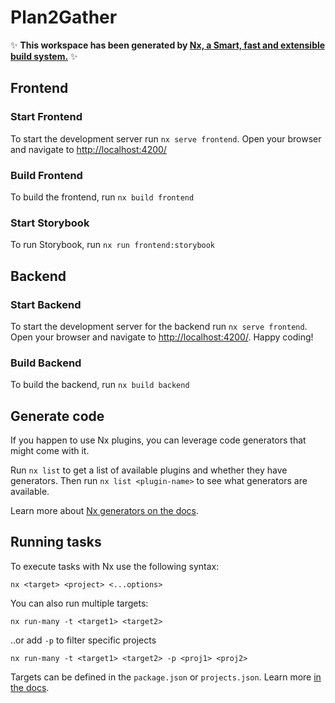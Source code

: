 # Plan2Gather

✨ **This workspace has been generated by [Nx, a Smart, fast and extensible build system.](https://nx.dev)** ✨

## Frontend

### Start Frontend

To start the development server run `nx serve frontend`. Open your browser and navigate to <http://localhost:4200/>

### Build Frontend

To build the frontend, run `nx build frontend`

### Start Storybook

To run Storybook, run `nx run frontend:storybook`

## Backend

### Start Backend

To start the development server for the backend run `nx serve frontend`. Open your browser and navigate to <http://localhost:4200/>. Happy coding!

### Build Backend

To build the backend, run `nx build backend`

## Generate code

If you happen to use Nx plugins, you can leverage code generators that might come with it.

Run `nx list` to get a list of available plugins and whether they have generators. Then run `nx list <plugin-name>` to see what generators are available.

Learn more about [Nx generators on the docs](https://nx.dev/plugin-features/use-code-generators).

## Running tasks

To execute tasks with Nx use the following syntax:

```
nx <target> <project> <...options>
```

You can also run multiple targets:

```
nx run-many -t <target1> <target2>
```

..or add `-p` to filter specific projects

```
nx run-many -t <target1> <target2> -p <proj1> <proj2>
```

Targets can be defined in the `package.json` or `projects.json`. Learn more [in the docs](https://nx.dev/core-features/run-tasks).
